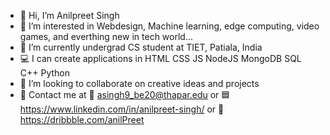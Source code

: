 - 👋 Hi, I’m Anilpreet Singh
- 👀 I’m interested in Webdesign, Machine learning, edge computing, video games, and everthing new in tech world...
- 🌱 I’m currently undergrad CS student at TIET, Patiala, India
- 💻 I can create applications in HTML CSS JS NodeJS MongoDB SQL C++ Python
- 💞️ I’m looking to collaborate on creative ideas and projects
- 🤙 Contact me at  📧 asingh9_be20@thapar.edu or 🟦 https://www.linkedin.com/in/anilpreet-singh/ or 🏀 https://dribbble.com/anilPreet
